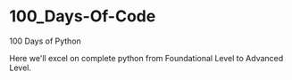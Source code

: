 # 100_Days-Of-Code
100 Days of Python

Here we'll excel on complete python from Foundational Level to Advanced Level.
